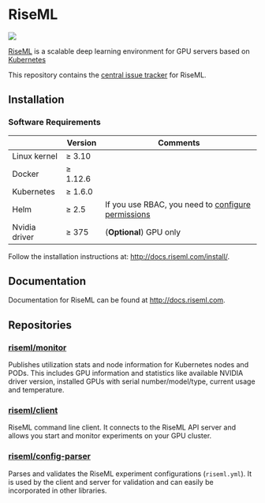 # RiseML

<img src="https://cdn.riseml.com/img/banner_github.png" />

[RiseML](https://riseml.com) is a scalable deep learning environment for GPU servers based on [Kubernetes](https://kubernetes.io)

This repository contains the [central issue tracker](https://github.com/riseml/riseml/issues) for RiseML.

## Installation

### Software Requirements

|               | Version   | Comments                |
| ------------- | --------- | ----------------------- |
| Linux kernel  | ≥ 3.10    |                         |
| Docker        | ≥ 1.12.6  |                         |
| Kubernetes    | ≥ 1.6.0   |                         |
| Helm          | ≥ 2.5     | If you use RBAC, you need to [configure permissions](http://docs.riseml.com/install/kubernetes.html#helm-setup) |
| Nvidia driver | ≥ 375     | (**Optional**) GPU only |

Follow the installation instructions at: <http://docs.riseml.com/install/>.

## Documentation

Documentation for RiseML can be found at <http://docs.riseml.com>.

## Repositories

### [riseml/monitor](https://github.com/riseml/monitor)

Publishes utilization stats and node information for Kubernetes nodes and PODs.
This includes GPU information and statistics like available NVIDIA driver version, installed GPUs with serial number/model/type, current  usage and temperature.

### [riseml/client](https://github.com/riseml/client)

RiseML command line client. It connects to the RiseML API server and allows you start and monitor experiments on your GPU cluster.

### [riseml/config-parser](https://github.com/riseml/config-parser)

Parses and validates the RiseML experiment configurations (`riseml.yml`).
It is used by the client and server for validation and can easily be incorporated in other libraries.
